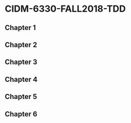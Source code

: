 # CIDM-6330-FALL2018-TDD

## Chapter 1  
## Chapter 2 
## Chapter 3 
## Chapter 4  
## Chapter 5
## Chapter 6